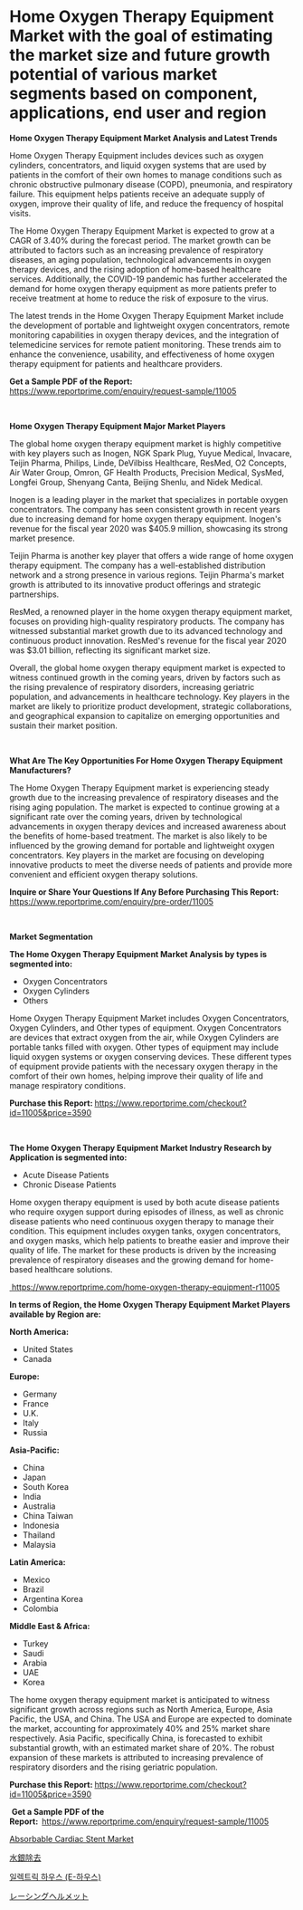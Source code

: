 <p><h1>Home Oxygen Therapy Equipment Market with the goal of estimating the market size and future growth potential of various market segments based on component, applications, end user and region</h1></p><p><strong>Home Oxygen Therapy Equipment Market Analysis and Latest Trends</strong></p>
<p><p>Home Oxygen Therapy Equipment includes devices such as oxygen cylinders, concentrators, and liquid oxygen systems that are used by patients in the comfort of their own homes to manage conditions such as chronic obstructive pulmonary disease (COPD), pneumonia, and respiratory failure. This equipment helps patients receive an adequate supply of oxygen, improve their quality of life, and reduce the frequency of hospital visits.</p><p>The Home Oxygen Therapy Equipment Market is expected to grow at a CAGR of 3.40% during the forecast period. The market growth can be attributed to factors such as an increasing prevalence of respiratory diseases, an aging population, technological advancements in oxygen therapy devices, and the rising adoption of home-based healthcare services. Additionally, the COVID-19 pandemic has further accelerated the demand for home oxygen therapy equipment as more patients prefer to receive treatment at home to reduce the risk of exposure to the virus.</p><p>The latest trends in the Home Oxygen Therapy Equipment Market include the development of portable and lightweight oxygen concentrators, remote monitoring capabilities in oxygen therapy devices, and the integration of telemedicine services for remote patient monitoring. These trends aim to enhance the convenience, usability, and effectiveness of home oxygen therapy equipment for patients and healthcare providers.</p></p>
<p><strong>Get a Sample PDF of the Report:&nbsp;</strong> <a href="https://www.reportprime.com/enquiry/request-sample/11005">https://www.reportprime.com/enquiry/request-sample/11005</a></p>
<p>&nbsp;</p>
<p><strong>Home Oxygen Therapy Equipment Major Market Players</strong></p>
<p><p>The global home oxygen therapy equipment market is highly competitive with key players such as Inogen, NGK Spark Plug, Yuyue Medical, Invacare, Teijin Pharma, Philips, Linde, DeVilbiss Healthcare, ResMed, O2 Concepts, Air Water Group, Omron, GF Health Products, Precision Medical, SysMed, Longfei Group, Shenyang Canta, Beijing Shenlu, and Nidek Medical.</p><p>Inogen is a leading player in the market that specializes in portable oxygen concentrators. The company has seen consistent growth in recent years due to increasing demand for home oxygen therapy equipment. Inogen's revenue for the fiscal year 2020 was $405.9 million, showcasing its strong market presence.</p><p>Teijin Pharma is another key player that offers a wide range of home oxygen therapy equipment. The company has a well-established distribution network and a strong presence in various regions. Teijin Pharma's market growth is attributed to its innovative product offerings and strategic partnerships.</p><p>ResMed, a renowned player in the home oxygen therapy equipment market, focuses on providing high-quality respiratory products. The company has witnessed substantial market growth due to its advanced technology and continuous product innovation. ResMed's revenue for the fiscal year 2020 was $3.01 billion, reflecting its significant market size.</p><p>Overall, the global home oxygen therapy equipment market is expected to witness continued growth in the coming years, driven by factors such as the rising prevalence of respiratory disorders, increasing geriatric population, and advancements in healthcare technology. Key players in the market are likely to prioritize product development, strategic collaborations, and geographical expansion to capitalize on emerging opportunities and sustain their market position.</p></p>
<p>&nbsp;</p>
<p><strong>What Are The Key Opportunities For Home Oxygen Therapy Equipment Manufacturers?</strong></p>
<p><p>The Home Oxygen Therapy Equipment market is experiencing steady growth due to the increasing prevalence of respiratory diseases and the rising aging population. The market is expected to continue growing at a significant rate over the coming years, driven by technological advancements in oxygen therapy devices and increased awareness about the benefits of home-based treatment. The market is also likely to be influenced by the growing demand for portable and lightweight oxygen concentrators. Key players in the market are focusing on developing innovative products to meet the diverse needs of patients and provide more convenient and efficient oxygen therapy solutions.</p></p>
<p><strong>Inquire or Share Your Questions If Any Before Purchasing This Report:</strong> <a href="https://www.reportprime.com/enquiry/pre-order/11005">https://www.reportprime.com/enquiry/pre-order/11005</a></p>
<p>&nbsp;</p>
<p><strong>Market Segmentation</strong></p>
<p><strong>The Home Oxygen Therapy Equipment Market Analysis by types is segmented into:</strong></p>
<p><ul><li>Oxygen Concentrators</li><li>Oxygen Cylinders</li><li>Others</li></ul></p>
<p><p>Home Oxygen Therapy Equipment Market includes Oxygen Concentrators, Oxygen Cylinders, and Other types of equipment. Oxygen Concentrators are devices that extract oxygen from the air, while Oxygen Cylinders are portable tanks filled with oxygen. Other types of equipment may include liquid oxygen systems or oxygen conserving devices. These different types of equipment provide patients with the necessary oxygen therapy in the comfort of their own homes, helping improve their quality of life and manage respiratory conditions.</p></p>
<p><strong>Purchase this Report:&nbsp;</strong><a href="https://www.reportprime.com/checkout?id=11005&price=3590">https://www.reportprime.com/checkout?id=11005&price=3590</a></p>
<p>&nbsp;</p>
<p><strong>The Home Oxygen Therapy Equipment Market Industry Research by Application is segmented into:</strong></p>
<p><ul><li>Acute Disease Patients</li><li>Chronic Disease Patients</li></ul></p>
<p><p>Home oxygen therapy equipment is used by both acute disease patients who require oxygen support during episodes of illness, as well as chronic disease patients who need continuous oxygen therapy to manage their condition. This equipment includes oxygen tanks, oxygen concentrators, and oxygen masks, which help patients to breathe easier and improve their quality of life. The market for these products is driven by the increasing prevalence of respiratory diseases and the growing demand for home-based healthcare solutions.</p></p>
<p><a href="https://www.reportprime.com/home-oxygen-therapy-equipment-r11005">&nbsp;https://www.reportprime.com/home-oxygen-therapy-equipment-r11005</a></p>
<p><strong>In terms of Region, the Home Oxygen Therapy Equipment Market Players available by Region are:</strong></p>
<p>
    <p> <strong> North America: </strong>
        <ul>
            <li>United States</li>
            <li>Canada</li>
        </ul>
        </p> 
    <p> <strong> Europe: </strong>
        <ul>
            <li>Germany</li>
            <li>France</li>
            <li>U.K.</li>
            <li>Italy</li>
            <li>Russia</li>
        </ul>
        </p> 
    <p> <strong> Asia-Pacific: </strong>
        <ul>
            <li>China</li>
            <li>Japan</li>
            <li>South Korea</li>
            <li>India</li>
            <li>Australia</li>
            <li>China Taiwan</li>
            <li>Indonesia</li>
            <li>Thailand</li>
            <li>Malaysia</li>
        </ul>
        </p> 
    <p> <strong> Latin America: </strong>
        <ul>
            <li>Mexico</li>
            <li>Brazil</li>
            <li>Argentina Korea</li>
            <li>Colombia</li>
        </ul>
        </p> 
    <p> <strong> Middle East & Africa: </strong>
        <ul>
            <li>Turkey</li>
            <li>Saudi</li>
            <li>Arabia</li>
            <li>UAE</li>
            <li>Korea</li>
        </ul>
    </p>
    </p>
<p><p>The home oxygen therapy equipment market is anticipated to witness significant growth across regions such as North America, Europe, Asia Pacific, the USA, and China. The USA and Europe are expected to dominate the market, accounting for approximately 40% and 25% market share respectively. Asia Pacific, specifically China, is forecasted to exhibit substantial growth, with an estimated market share of 20%. The robust expansion of these markets is attributed to increasing prevalence of respiratory disorders and the rising geriatric population.</p></p>
<p><strong>Purchase this Report: </strong><a href="https://www.reportprime.com/checkout?id=11005&price=3590">https://www.reportprime.com/checkout?id=11005&price=3590</a></p>
<p>&nbsp;<strong>Get a Sample PDF of the Report:&nbsp;&nbsp;</strong><a href="https://www.reportprime.com/enquiry/request-sample/11005">https://www.reportprime.com/enquiry/request-sample/11005</a></p>
<p><strong></strong></p>
<p><p><a href="https://github.com/Whitneyboyettebo9kiw7yr13/Market-Research-Report-List-2/blob/main/absorbable-cardiac-stent-market.md">Absorbable Cardiac Stent Market</a></p><p><a href="https://medium.com/@austincooper525/%E6%B0%B4%E9%8A%80%E9%99%A4%E5%8E%BB%E5%B8%82%E5%A0%B4%E8%A6%8F%E6%A8%A1%E3%81%A8%E5%B8%82%E5%A0%B4%E5%8B%95%E5%90%91-%E5%AE%8C%E5%85%A8%E3%81%AA%E7%94%A3%E6%A5%AD%E6%A6%82%E8%A6%81-2024%E5%B9%B4%E3%81%8B%E3%82%892031%E5%B9%B4-adb058bda7bf">水銀除去</a></p><p><a href="https://github.com/sammyUltyylrich9067856/Market-Research-Report-List-1/blob/main/380585122270.md">일렉트릭 하우스 (E-하우스)</a></p><p><a href="https://medium.com/@austincooper525/%E3%83%AC%E3%83%BC%E3%82%B7%E3%83%B3%E3%82%B0%E3%83%98%E3%83%AB%E3%83%A1%E3%83%83%E3%83%88%E3%81%AE%E5%B8%82%E5%A0%B4%E3%82%B7%E3%82%A7%E3%82%A2%E3%81%AE%E9%80%B2%E5%8C%96%E3%81%A8%E5%B8%82%E5%A0%B4%E6%88%90%E9%95%B7%E3%83%88%E3%83%AC%E3%83%B3%E3%83%892024%E5%B9%B4%E3%81%8B%E3%82%892031%E5%B9%B4%E3%81%BE%E3%81%A7-ffe101e3adba">レーシングヘルメット</a></p></p>